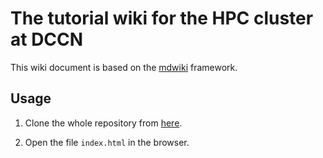 # The tutorial wiki for the HPC cluster at DCCN

This wiki document is based on the [mdwiki](http://dynalon.github.io/mdwiki/#!index.md) framework.

## Usage

1. Clone the whole repository from [here](https://github.com/Donders-Institute/hpc-wiki).

2. Open the file `index.html` in the browser.
